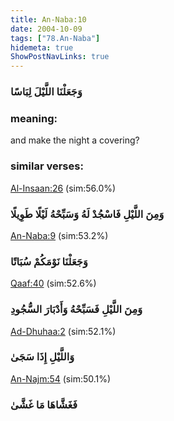 ```yaml
---
title: An-Naba:10
date: 2004-10-09
tags: ["78.An-Naba"]
hidemeta: true 
ShowPostNavLinks: true 
---
```

### وَجَعَلْنَا اللَّيْلَ لِبَاسًا
### meaning: 
and make the night a covering?
### similar verses: 

[Al-Insaan:26](/76/26) (sim:56.0%)

### وَمِنَ اللَّيْلِ فَاسْجُدْ لَهُ وَسَبِّحْهُ لَيْلًا طَوِيلًا

[An-Naba:9](/78/9) (sim:53.2%)

### وَجَعَلْنَا نَوْمَكُمْ سُبَاتًا

[Qaaf:40](/50/40) (sim:52.6%)

### وَمِنَ اللَّيْلِ فَسَبِّحْهُ وَأَدْبَارَ السُّجُودِ

[Ad-Dhuhaa:2](/93/2) (sim:52.1%)

### وَاللَّيْلِ إِذَا سَجَىٰ

[An-Najm:54](/53/54) (sim:50.1%)

### فَغَشَّاهَا مَا غَشَّىٰ
